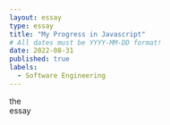 ```yaml
---
layout: essay
type: essay
title: "My Progress in Javascript"
# All dates must be YYYY-MM-DD format!
date: 2022-08-31
published: true
labels:
  - Software Engineering
---
```

<p> the<br>essay </p>
